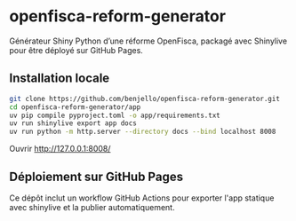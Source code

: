 # openfisca-reform-generator

Générateur Shiny Python d’une réforme OpenFisca, packagé avec Shinylive pour être déployé sur GitHub Pages.

## Installation locale

```bash
git clone https://github.com/benjello/openfisca-reform-generator.git
cd openfisca-reform-generator/app
uv pip compile pyproject.toml -o app/requirements.txt
uv run shinylive export app docs
uv run python -m http.server --directory docs --bind localhost 8008
```

Ouvrir http://127.0.0.1:8008/

## Déploiement sur GitHub Pages

Ce dépôt inclut un workflow GitHub Actions pour exporter l'app statique avec shinylive et la publier automatiquement.
